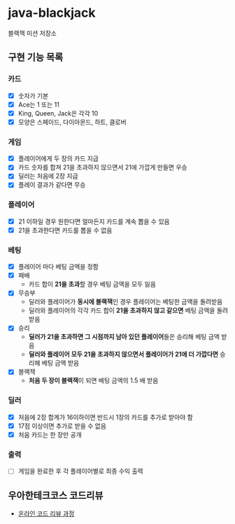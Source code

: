 # java-blackjack

블랙잭 미션 저장소

## 구현 기능 목록

### 카드

- [x] 숫자가 기본
- [x] Ace는 1 또는 11
- [x] King, Queen, Jack은 각각 10
- [x] 모양은 스페이드, 다이아몬드, 하트, 클로버

### 게임

- [x] 플레이어에게 두 장의 카드 지급
- [x] 카드 숫자를 합쳐 21을 초과하지 않으면서 21에 가깝게 만들면 우승
- [x] 딜러는 처음에 2장 지급
- [x] 플레이 결과가 같다면 무승

### 플레이어

- [x] 21 이하일 경우 원한다면 얼마든지 카드를 계속 뽑을 수 있음
- [x] 21을 초과한다면 카드를 뽑을 수 없음

### 베팅

- [x] 플레이어 마다 베팅 금액을 정함
- [x] 패배
    - 카드 합이 **21을 초과**할 경우 베팅 금액을 모두 잃음
- [x] 무승부
    - 딜러와 플레이어가 **동시에 블랙잭**인 경우 플레이어는 베팅한 금액을 돌려받음
    - 딜러와 플레이어의 각각 카드 합이 **21을 초과하지 않고 같으면** 베팅 금액을 돌려받음
- [x] 승리
    - **딜러가 21을 초과하면 그 시점까지 남아 있던 플레이어**들은 승리해 베팅 금액 받음
    - **딜러와 플레이어 모두 21을 초과하지 않으면서 플레이어가 21에 더 가깝다면** 승리해 베팅 금액 받음
- [x] 블랙잭
    - **처음 두 장이 블랙잭**이 되면 베팅 금액의 1.5 배 받음

### 딜러

- [x] 처음에 2장 합계가 16이하이면 반드시 1장의 카드를 추가로 받아야 함
- [x] 17점 이상이면 추가로 받을 수 없음
- [x] 처음 카드는 한 장만 공개

### 출력

- [ ] 게임을 완료한 후 각 플레이어별로 최종 수익 출력

## 우아한테크코스 코드리뷰

- [온라인 코드 리뷰 과정](https://github.com/woowacourse/woowacourse-docs/blob/master/maincourse/README.md)

